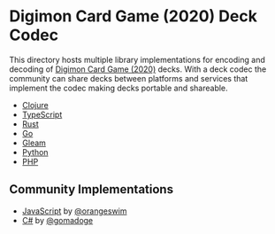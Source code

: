 # Digimon Card Game (2020) Deck Codec

This directory hosts multiple library implementations for encoding and decoding of [Digimon Card Game (2020)](https://world.digimoncard.com) decks. With a deck codec the community can share decks between platforms and services that implement the codec making decks portable and shareable.

- [Clojure](/codec/clojure)
- [TypeScript](/codec/typescript)
- [Rust](/codec/rust)
- [Go](/codec/go)
- [Gleam](/codec/gleam)
- [Python](/codec/python)
- [PHP](/codec/php)

## Community Implementations

- [JavaScript](https://github.com/orangeswim/dcg_codec) by [@orangeswim](https://github.com/orangeswim)
- [C#](https://github.com/gomadoge/csharp-dcg-deck-codec) by [@gomadoge](https://github.com/gomadoge)
